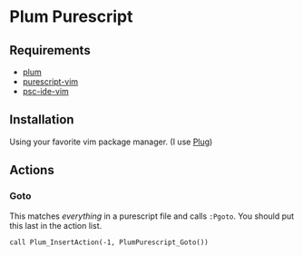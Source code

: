 # Plum Purescript

## Requirements
* [plum](https://github.com/larioj/plum)
* [purescript-vim](https://github.com/purescript-contrib/purescript-vim)
* [psc-ide-vim](https://github.com/FrigoEU/psc-ide-vim)

## Installation
Using your favorite vim package manager.
(I use [Plug](https://github.com/junegunn/vim-plug))

## Actions

### Goto
This matches *everything* in a purescript file and calls `:Pgoto`.
You should put this last in the action list.

```viml
call Plum_InsertAction(-1, PlumPurescript_Goto())
```
